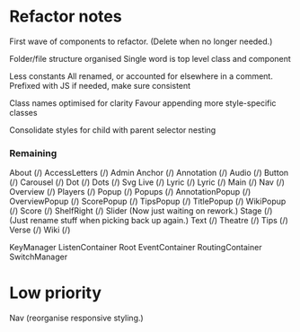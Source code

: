 # Refactor notes
First wave of components to refactor.
(Delete when no longer needed.)

Folder/file structure organised
    Single word is top level class and component

Less constants
    All renamed, or accounted for elsewhere in a comment.
    Prefixed with JS if needed, make sure consistent

Class names optimised for clarity
    Favour appending more style-specific classes

Consolidate styles for child with parent selector nesting

### Remaining

About (/)
AccessLetters (/)
Admin
Anchor (/)
Annotation (/)
Audio (/)
Button (/)
Carousel (/)
Dot (/)
Dots (/)
Svg
Live (/)
Lyric (/)
Lyric (/)
Main (/)
Nav (/)
Overview (/)
Players (/)
Popup (/)
Popups (/)
    AnnotationPopup (/)
    OverviewPopup (/)
    ScorePopup (/)
    TipsPopup (/)
    TitlePopup (/)
    WikiPopup (/)
Score (/)
ShelfRight (/)
Slider (Now just waiting on rework.)
Stage (/) (Just rename stuff when picking back up again.)
Text (/)
Theatre (/)
Tips (/)
Verse (/)
Wiki (/)

KeyManager
ListenContainer
Root
EventContainer
RoutingContainer
SwitchManager

# Low priority
Nav (reorganise responsive styling.)